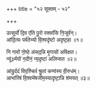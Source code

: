 +++
title = "५२ सूक्तम् - ५२"

+++

उत्सूर्यो॑ दि॒व ए॑ति पु॒रो रक्सां॑सि नि॒जूर्व॑न्।  
आ॑दि॒त्यः पर्व॑तेभ्यो वि॒श्वदृ॑ष्टो अदृष्ट॒हा ॥१॥

नि गावो॑ गो॒ष्ठे अ॑सद॒न्नि मृ॒गासो॑ अविक्षत।  
न्यू॑३र्मयो॑ न॒दीनं॒ न्य॒दृष्टा॑ अलिप्सत ॥२॥

आ॑यु॒र्ददं॑ विप॒श्चितं॑ श्रु॒तां कण्व॑स्य वी॒रुध॑म्।  
आभा॑रिषं वि॒श्वभे॑षजीम॒स्यादृष्टा॒न्नि श॑मयत् ॥३॥

